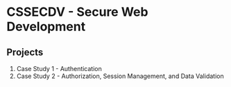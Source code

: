 # CSSECDV - Secure Web Development
## Projects
1. Case Study 1 - Authentication
2. Case Study 2 - Authorization, Session Management, and Data Validation
